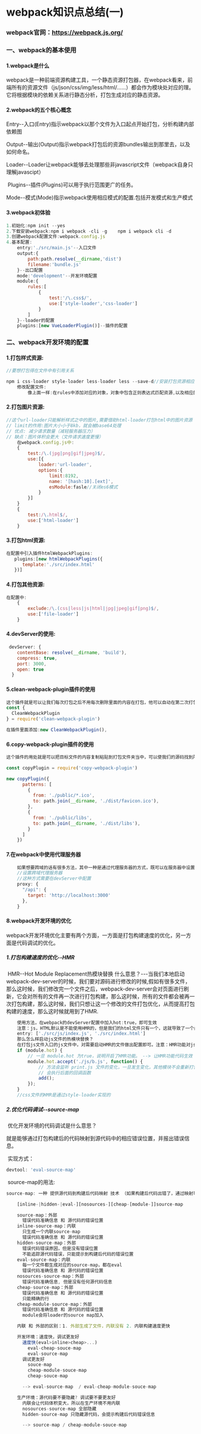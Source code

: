 # webpack知识点总结(一)

### webpack官网：https://webpack.js.org/

### 一、webpack的基本使用

#### 1.webpack是什么

​		webpack是一种前端资源构建工具，一个静态资源打包器，在webpack看来，前端所有的资源文件（js/json/css/img/less/html/......）都会作为模块处对应的理。它将根据模块的依赖关系进行静态分析，打包生成对应的静态资源。

#### 2.webpack的五个核心概念

​	Entry--入口(Entry)指示webpack以那个文件为入口起点开始打包，分析构建内部依赖图

​	Output--输出(Output)指示webpack打包后的资源bundles输出到那里去，以及如何命名。

​	Loader--Loader让webpack能够去处理那些非javascript文件（webpack自身只理解javascipt）

​	Plugins--插件(Plugins)可以用于执行范围更广的任务。

​	Mode--模式(Mode)指示webpack使用相应模式的配置.包括开发模式和生产模式

#### 3.webpack初体验

```javascript
1.初始化:npm init --yes
2.下载安装webpack:npm i webpack -cli -g    npm i webpack cli -d
3.创建webpack配置文件:webpack.config.js
4.基本配置:
	entry:'./src/main.js'--入口文件
    output:{
        path:path.resolve(__dirname,'dist')
        filename:'bundle.js'
    }--出口配置
	mode:'development'--开发环境配置
    module:{
        rules:[
            {
                test:'/\.css$/',
                use:['style-loader','css-loader']
            }
        ]
    }--loader的配置
	plugins:[new VueLoaderPlugin()]--插件的配置
```

### 二、webpack开发环境的配置

#### 1.打包样式资源:

```javascript
//要想打包得在文件中有引用关系

npm i css-loader style-loader less-loader less --save-d//安装打包资源相应的loader
	修改配置文件:
		像上面一样:在rules中添加对应的对象，对象中包含正则表达式匹配资源,以及相应的loader,对于样式资源来说,要先识别css对应css-loader，在把css转化为浏览器是别的style 对应style-loader
```

#### 2.打包图片资源:

```javascript
//这个url-loader只能解析样式之中的图片,需要借助html-loader打包html中的图片资源
// limit的作用:图片大小小于8kb，就会被base64处理
// 优点: 减少请求数量（减轻服务器压力）
// 缺点：图片体积会更大（文件请求速度更慢）
	在webpack.config.js中:
    {
        test:/\.(jpg|png|gif|jpeg)$/,
        use:[{
            loader:'url-loader',
            options:{
                limit:8192,
                name: '[hash:10].[ext]',
                esModule:fasle//关闭es6模式
            }
        }]
    }
	{
        test:/\.html$/,
        use:['html-loader']
    }
```

#### 3.打包html资源:

```javascript
在配置中引入插件htmlWebpackPlugins:
   plugins:[new htmlWebpackPlugins({
      template:'./src/index.html'
   })]
```



#### 4.打包其他资源:

```javascript
在配置中:
	{
        exclude:/\.(css|less|js|html|jpg|jpeg|gif|png)$/,
        use:['file-loader']
    }
```

#### 4.devServer的使用:

```javascript
 devServer: {
    contentBase: resolve(__dirname, 'build'),
    compress: true,
    port: 3000,
    open: true
  }
```

#### 5.clean-webpack-plugin插件的使用

```javascript
这个插件就是可以让我们每次打包之后不用每次删除里面的内容在打包，他可以自动在第二次打包的时候先清除在打包。
const {
  CleanWebpackPlugin
} = require('clean-webpack-plugin')

在插件里面添加:new CleanWebpackPlugin(),
```

#### 6.copy-webpack-plugin插件的使用

```javascript
这个插件的用处就是可以把目标文件的内容复制粘贴到打包文件夹当中，可以使我们的源码找到所引用的资源。

const copyPlugin = require('copy-webpack-plugin')

new copyPlugin({
      patterns: [
        {
          from: './public/*.ico',
          to: path.join(__dirname, './dist/favicon.ico'),
        },
        {
          from: './public/libs',
          to: path.join(__dirname, './dist/libs'),
        }
      ]
    })

```

#### 7.在webpack中使用代理服务器

```javascript
	如果想要跨域的话有很多方法，其中一种是通过代理服务器的方式，既可以在服务器中设置代理服务器也可以在客户端设置代理服务器，这种方式需要借助第三方插件来完成，我们可以在webpack中设置，具体设置方法为:
	//设置跨域代理服务器
	//这种方式需要在devServer中配置
    proxy: {
      "/api": {
        target: 'http://localhost:3000'
      },
    }
```

#### 8.webpack开发环境的优化

​	webpack开发环境优化主要有两个方面，一方面是打包构建速度的优化，另一方面是代码调试的优化。

##### 	1.打包构建速度的优化--HMR

​		HMR--Hot Module Replacement热模块替换
​		什么意思？---当我们本地启动webpack-dev-server的时候，我们要对源码进行修改的时候,假如有很多文件，那么这时候，我们修改完一个文件之后，webpack-dev-server会对页面进行刷新，它会对所有的文件再一次进行打包构建，那么这时候，所有的文件都会被再一次打包构建，那么这时候，我们只想让这一个修改的文件打包优化，从而提高打包构建的速度，那么这时候就用到了HMR.

```javascript
	使用方法，在webpack的devServer配置中加入hot:true，即可生效
    注意：js，HTML默认是不能使用HMR的，但是我们的html文件只有一个，这就导致了一个问题，html文件不能热更新了，即对html做出改变页面无变化，解决办法：只需要在entry中加入html的位置就可以了
    entry: ['./src/js/index.js', './src/index.html']
	那么怎么样启动js文件的热模块替换？
    在打包js文件入口的js文件中，对需要启动HMR的文件做出配置即可。注意：HMR功能对js的处理，只能处理非入口js文件的其他文件。
    if (module.hot) {
  		// 一旦 module.hot 为true，说明开启了HMR功能。 --> 让HMR功能代码生效
  		module.hot.accept('./js/b.js', function() {
    		// 方法会监听 print.js 文件的变化，一旦发生变化，其他模块不会重新打包构建。
    		// 会执行后面的回调函数
   			add();
  		});
	}
	//css文件的HMR是通过style-loader实现的
```

##### 	2.优化代码调试--source-map

​		优化开发环境的代码调试是什么意思？

​		就是能够通过打包构建后的代码映射到源代码中的相应错误位置，并报出错误信息。

​		实现方式：

```javascript
devtool: 'eval-source-map'
```

​		source-map的用法:

```javascript
source-map: 一种 提供源代码到构建后代码映射 技术 （如果构建后代码出错了，通过映射可以追踪源代码错误）

    [inline-|hidden-|eval-][nosources-][cheap-[module-]]source-map

    source-map：外部
      错误代码准确信息 和 源代码的错误位置
    inline-source-map：内联
      只生成一个内联source-map
      错误代码准确信息 和 源代码的错误位置
    hidden-source-map：外部
      错误代码错误原因，但是没有错误位置
      不能追踪源代码错误，只能提示到构建后代码的错误位置
    eval-source-map：内联
      每一个文件都生成对应的source-map，都在eval
      错误代码准确信息 和 源代码的错误位置
    nosources-source-map：外部
      错误代码准确信息, 但是没有任何源代码信息
    cheap-source-map：外部
      错误代码准确信息 和 源代码的错误位置 
      只能精确的行
    cheap-module-source-map：外部
      错误代码准确信息 和 源代码的错误位置 
      module会将loader的source map加入

    内联 和 外部的区别：1. 外部生成了文件，内联没有 2. 内联构建速度更快

    开发环境：速度快，调试更友好
      速度快(eval>inline>cheap>...)
        eval-cheap-souce-map
        eval-source-map
      调试更友好  
        souce-map
        cheap-module-souce-map
        cheap-souce-map

      --> eval-source-map  / eval-cheap-module-souce-map

    生产环境：源代码要不要隐藏? 调试要不要更友好
      内联会让代码体积变大，所以在生产环境不用内联
      nosources-source-map 全部隐藏
      hidden-source-map 只隐藏源代码，会提示构建后代码错误信息

      --> source-map / cheap-module-souce-map
```
